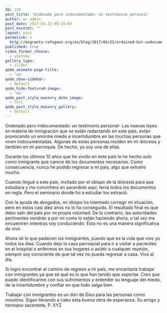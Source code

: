 ```yaml
---
ID: 229
post_title: 'Ordenado pero indocumentado: un testimonio personal'
author: mr_admin
post_date: 2017-03-23 08:25:03
post_excerpt: ""
layout: post
permalink: >
  http://migrants-refugees.org/es/blog/2017/03/23/ordained-but-undocumented-a-personal-testimony/
published: true
video_format_choose:
  - youtube
gallery_type:
  - slider
qode_animate-page-title:
  - 'no'
qode_show-sidebar:
  - default
qode_hide-featured-image:
  - 'no'
qode_post_style_masonry_date_image:
  - full
qode_post_style_masonry_gallery:
  - default
---
```

Ordenado pero indocumentado: un testimonio personal- Las nuevas leyes en materia de inmigración que se están redactando en este país, están provocando un enorme miedo e incertidumbre en las muchas personas que viven indocumentadas. Algunas de estas personas residen en mi diócesis y también en mi parroquia. De hecho, yo soy una de ellas.

Durante los últimos 10 años que he vivido en este país lo he hecho solo como inmigrante que carece de los documentos necesarios. Como consecuencia, nunca he podido regresar a mi país, algo que extraño mucho.

Cuando llegué a este país, invitado por el obispo de la diócesis para que estudiara y me convirtiera en sacerdote aquí, tenía todos los documentos en regla. Pero el seminario donde fui a estudiar los extravió.

Con la ayuda de abogados, mi obispo ha intentado corregir mi situación, pero en estos casi diez años no lo ha conseguido. El resultado final es que debo salir del país por mi propia voluntad. De lo contrario, las autoridades pertinentes vendrán a por mí como lo están haciendo ahora, o tal vez me encuentren mientras voy conduciendo. Ésta no es una manera significativa de vivir.

Ahora sé lo que padecen los inmigrantes, puesto que es la vida que vivo yo todos los días. Cuando dejo la casa parroquial para ir a visitar a pacientes en el hospital o enfermos en sus hogares o asistir a cualquier reunión, siempre soy consciente de que tal vez no pueda regresar a casa. Vivo al día.

Si logro encontrar el camino de regreso a mi país, me encantaría trabajar con inmigrantes ya que sé qué es lo que han tenido que soportar. Creo que puedo identificarme con sus sufrimientos y entender su lenguaje del miedo, de la incertidumbre y confiar en que todo salga bien.

Trabajar con inmigrantes es un don de Dios para las personas como nosotros. Sigan llevando a cabo esta buena obra de esperanza. Su amigo y hermano sacerdote, P. XYZ